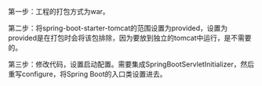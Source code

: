 

第一步：工程的打包方式为war。

第二步：将spring-boot-starter-tomcat的范围设置为provided，设置为provided是在打包时会将该包排除，因为要放到独立的tomcat中运行，是不需要的。

第三步：修改代码，设置启动配置。需要集成SpringBootServletInitializer，然后重写configure，将Spring Boot的入口类设置进去。

